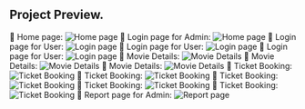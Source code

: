 Project Preview.
---------------------------------------------------------------------
:pushpin: Home page:
![ Home page](https://github.com/fatemazohor/MovieTicket_Angular_jsondb/blob/main/screenshot/Screenshot_16.png)
:pushpin: Login page for Admin:
![ Home page](https://github.com/fatemazohor/MovieTicket_Angular_jsondb/blob/main/screenshot/Screenshot_17.png)
:pushpin: Login page for User:
![ Login page](https://github.com/fatemazohor/MovieTicket_Angular_jsondb/blob/main/screenshot/Screenshot_18.png)
:pushpin: Login page for User:
![ Login page](https://github.com/fatemazohor/MovieTicket_Angular_jsondb/blob/main/screenshot/Screenshot_19.png)
:pushpin: Login page for User:
![ Login page](https://github.com/fatemazohor/MovieTicket_Angular_jsondb/blob/main/screenshot/Screenshot_20.png)
:pushpin: Movie Details:
![ Movie Details](https://github.com/fatemazohor/MovieTicket_Angular_jsondb/blob/main/screenshot/Screenshot_21.png)
:pushpin: Movie Details:
![ Movie Details](https://github.com/fatemazohor/MovieTicket_Angular_jsondb/blob/main/screenshot/Screenshot_22.png)
:pushpin: Movie Details:
![ Movie Details](https://github.com/fatemazohor/MovieTicket_Angular_jsondb/blob/main/screenshot/Screenshot_23.png)
:pushpin: Ticket Booking:
![ Ticket Booking](https://github.com/fatemazohor/MovieTicket_Angular_jsondb/blob/main/screenshot/Screenshot_24.png)
:pushpin: Ticket Booking:
![ Ticket Booking](https://github.com/fatemazohor/MovieTicket_Angular_jsondb/blob/main/screenshot/Screenshot_25.png)
:pushpin: Ticket Booking:
![ Ticket Booking](https://github.com/fatemazohor/MovieTicket_Angular_jsondb/blob/main/screenshot/Screenshot_26.png)
:pushpin: Ticket Booking:
![ Ticket Booking](https://github.com/fatemazohor/MovieTicket_Angular_jsondb/blob/main/screenshot/Screenshot_27.png)
:pushpin: Ticket Booking:
![ Ticket Booking](https://github.com/fatemazohor/MovieTicket_Angular_jsondb/blob/main/screenshot/Screenshot_28.png)
:pushpin: Report page for Admin:
![ Report page](https://github.com/fatemazohor/MovieTicket_Angular_jsondb/blob/main/screenshot/Screenshot_29.png)
